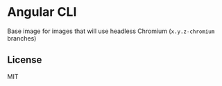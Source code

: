 # Angular CLI

Base image for images that will use headless Chromium (`x.y.z-chromium` branches)

## License

MIT
